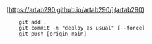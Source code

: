 <!--
### (main)[https://artab290.github.io/artab290/main.html] 👋
-->

[https://artab290.github.io/artab290/](artab290)


```
    git add .  
    git commit -m "deploy as usual" [--force]  
    git push [origin main]  
```

[^note]:   
    Check the actions page for deployment error:   
    [https://github.com/artab290/artab290/actions](actions)   

    refer to basic readme reference:   
    [https://docs.github.com/en/get-started/writing-on-github/getting-started-with-writing-and-formatting-on-github/basic-writing-and-formatting-syntax] (readme)

    


<!--
https://artab290.github.io/artab290/main.html
- 🔭 I’m currently working on ...
- 🌱 I’m currently learning ...
- 👯 I’m looking to collaborate on ...
- 🤔 I’m looking for help with ...
- 💬 Ask me about ...
- 📫 How to reach me: ...
- 😄 Pronouns: ...
- ⚡ Fun fact: ...
-->
